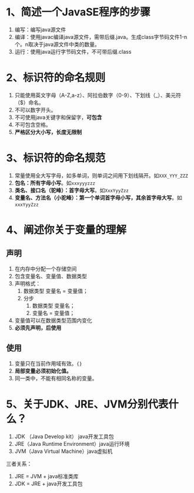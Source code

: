 # 1、简述一个JavaSE程序的步骤

1. 编写：编写java源文件
2. 编译：使用javac编译java源文件，需带后缀.java。生成class字节码文件1-n个。n取决于java源文件中类的数量。
3. 运行：使用java运行字节码文件，不可带后缀.class



# 2、标识符的命名规则

1. 只能使用英文字母（A-Z,a-z）、阿拉伯数字（0-9）、下划线（_）、美元符（$）命名。
2. 不可以数字开头。
3. 不可使用java关键字和保留字，**可包含**
4. 不可包含空格。
5. **严格区分大小写，长度无限制**

# 3、标识符的命名规范

1. 常量使用全大写字母，如多单词，则单词之间用下划线隔开。如`XXX_YYY_ZZZ`
2. **包名：所有字母小写**。如`xxxyyyzzz`
3. **类名、接口名（驼峰）：首字母大写**。如`XxxYyyZzz`
4. **变量名、方法名（小驼峰）：第一个单词首字母小写，其余首字母大写**。如`xxxYyyZzz`

# 4、阐述你关于变量的理解

## 声明

1. 在内存中分配一个存储空间
2. 包含变量名、变量值、数据类型
3. 声明格式：
   1. 数据类型 变量名 = 变量值；
   2. 分步
      1. 数据类型 变量名；
      2. 变量名 = 变量值；
4. 变量值可以在数据类型范围内变化
5. **必须先声明，后使用**

## 使用

1. 变量只在当前作用域有效。`{}`
2. **局部变量必须初始化值。**
3. 同一类中，不能有相同名称的变量。

# 5、关于JDK、JRE、JVM分别代表什么？

1. JDK （Java Develop kit） java开发工具包
2. JRE（Java Runtime Environment）java运行环境
3. JVM（Java Virtual Machine）java虚拟机

三者关系：

1. JRE = JVM + java标准类库
2. JDK = JRE + java开发工具包


